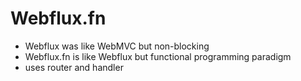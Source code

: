 # Webflux.fn

- Webflux was like WebMVC but non-blocking
- Webflux.fn is like Webflux but functional programming paradigm
- uses router and handler

